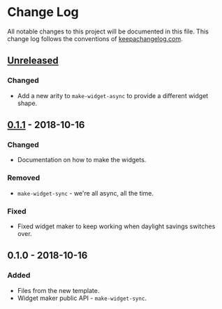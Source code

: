 # Change Log
All notable changes to this project will be documented in this file. This change log follows the conventions of [keepachangelog.com](http://keepachangelog.com/).

## [Unreleased]
### Changed
- Add a new arity to `make-widget-async` to provide a different widget shape.

## [0.1.1] - 2018-10-16
### Changed
- Documentation on how to make the widgets.

### Removed
- `make-widget-sync` - we're all async, all the time.

### Fixed
- Fixed widget maker to keep working when daylight savings switches over.

## 0.1.0 - 2018-10-16
### Added
- Files from the new template.
- Widget maker public API - `make-widget-sync`.

[Unreleased]: https://github.com/your-name/reagent-forms/compare/0.1.1...HEAD
[0.1.1]: https://github.com/your-name/reagent-forms/compare/0.1.0...0.1.1
